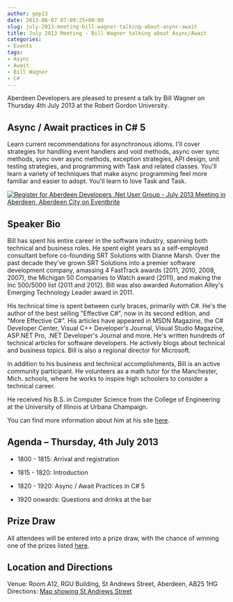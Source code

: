 ```yaml
---
author: gep13
date: 2013-06-07 07:09:25+00:00
slug: july-2013-meeting-bill-wagner-talking-about-async-await
title: July 2013 Meeting - Bill Wagner talking about Async/Await
categories:
- Events
tags:
- Async
- Await
- Bill Wagner
- C#
---
```


Aberdeen Developers are pleased to present a talk by Bill Wagner on Thursday 4th July 2013 at the Robert Gordon University.





## Async / Await practices in C# 5





Learn current recommendations for asynchronous idioms. I'll cover strategies for handling event handlers and void methods, async over sync methods, sync over async methods, exception strategies, API design, unit testing strategies, and programming with Task and related classes. You'll learn a variety of techniques that make async programming feel more familiar and easier to adopt. You'll learn to love Task and Task.





[![Register for Aberdeen Developers .Net User Group - July 2013 Meeting in Aberdeen, Aberdeen City on Eventbrite](http://www.eventbrite.com/registerbutton?eid=2581657808)](http://adnuguk-jul2013.eventbrite.co.uk/?ebtv=C)





## Speaker Bio




Bill has spent his entire career in the software industry, spanning both technical and business roles. He spent eight years as a self-employed consultant before co-founding SRT Solutions with Dianne Marsh. Over the past decade they've grown SRT Solutions into a premier software development company, amassing 4 FastTrack awards (2011, 2010, 2008, 2007), the Michigan 50 Companies to Watch award (2011), and making the Inc 500/5000 list (2011 and 2012). Bill was also awarded Automation Alley's Emerging Technology Leader award in 2011.





His technical time is spent between curly braces, primarily with C#. He's the author of the best selling "Effective C#", now in its second edition, and "More Effective C#". His articles have appeared in MSDN Magazine, the C# Developer Center, Visual C++ Developer's Journal, Visual Studio Magazine, ASP.NET Pro, .NET Developer's Journal and more. He's written hundreds of technical articles for software developers. He actively blogs about technical and business topics. Bill is also a regional director for Microsoft.





In addition to his business and technical accomplishments, Bill is an active community participant. He volunteers as a math tutor for the Manchester, Mich. schools, where he works to inspire high schoolers to consider a technical career.





He received his B.S. in Computer Science from the College of Engineering at the University of Illinois at Urbana Champaign.




You can find more information about him at his site [here](http://billwagner.azurewebsites.net/).





## Agenda – Thursday, 4th July 2013






  * 1800 - 1815: Arrival and registration


  * 1815 - 1820: Introduction


  * 1820 - 1920: Async / Await Practices in C# 5


  * 1920 onwards: Questions and drinks at the bar




## Prize Draw


All attendees will be entered into a prize draw, with the chance of winning one of the prizes listed [here](http://www.gep13.co.uk/blog/?p=107).


## Location and Directions


Venue: Room A12, RGU Building, St Andrews Street, Aberdeen, AB25 1HG Directions: [Map showing St Andrews Street](http://www.bing.com/maps/?v=2&cp=57.149542434132776~-2.102723645985436&lvl=17&dir=0&sty=c&eo=1&form=LMLTCC)

